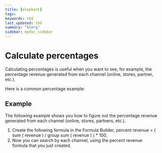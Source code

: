 ```yaml
---
title: [elephant]
tags:
keywords: tbd
last_updated: tbd
summary: "blerg"
sidebar: mydoc_sidebar
---
```

# Calculate percentages

Calculating percentages is useful when you want to see, for example, the percentage revenue generated from each channel (online, stores, partner, etc.).

Here is a common percentage example:

## Example

The following example shows you how to figure out the percentage revenue generated from each channel (online, stores, partners, etc.).

1.  Create the following formula in the Formula Builder, percent revenue = ( sum ( revenue ) / group sum ( revenue ) ) \* 100.
2.  Now you can search by each channel, using the percent revenue formula that you just created.
